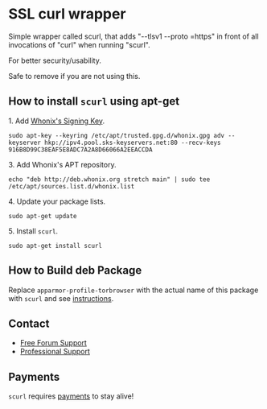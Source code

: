 # SSL curl wrapper #

Simple wrapper called scurl, that adds "--tlsv1 --proto =https" in front of
all invocations of "curl" when running "scurl".

For better security/usability.

Safe to remove if you are not using this.
## How to install `scurl` using apt-get ##

1\. Add [Whonix's Signing Key](https://www.whonix.org/wiki/Whonix_Signing_Key).

```
sudo apt-key --keyring /etc/apt/trusted.gpg.d/whonix.gpg adv --keyserver hkp://ipv4.pool.sks-keyservers.net:80 --recv-keys 916B8D99C38EAF5E8ADC7A2A8D66066A2EEACCDA
```

3\. Add Whonix's APT repository.

```
echo "deb http://deb.whonix.org stretch main" | sudo tee /etc/apt/sources.list.d/whonix.list
```

4\. Update your package lists.

```
sudo apt-get update
```

5\. Install `scurl`.

```
sudo apt-get install scurl
```

## How to Build deb Package ##

Replace `apparmor-profile-torbrowser` with the actual name of this package with `scurl` and see [instructions](https://www.whonix.org/wiki/Dev/Build_Documentation/apparmor-profile-torbrowser).

## Contact ##

* [Free Forum Support](https://forums.whonix.org)
* [Professional Support](https://www.whonix.org/wiki/Professional_Support)

## Payments ##

`scurl` requires [payments](https://www.whonix.org/wiki/Payments) to stay alive!
